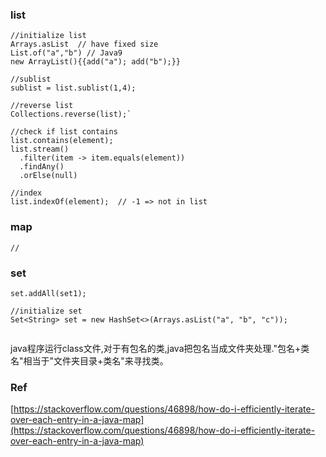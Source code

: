 
### list
```
//initialize list
Arrays.asList  // have fixed size
List.of("a","b") // Java9
new ArrayList(){{add("a"); add("b");}}

//sublist
sublist = list.sublist(1,4);

//reverse list
Collections.reverse(list);`

//check if list contains
list.contains(element);
list.stream()
  .filter(item -> item.equals(element))
  .findAny()
  .orElse(null)

//index
list.indexOf(element);  // -1 => not in list
```

### map
```
//
```

### set
```
set.addAll(set1);

//initialize set
Set<String> set = new HashSet<>(Arrays.asList("a", "b", "c"));


```

java程序运行class文件,对于有包名的类,java把包名当成文件夹处理."包名+类名"相当于"文件夹目录+类名"来寻找类。


### Ref
[https://stackoverflow.com/questions/46898/how-do-i-efficiently-iterate-over-each-entry-in-a-java-map](https://stackoverflow.com/questions/46898/how-do-i-efficiently-iterate-over-each-entry-in-a-java-map)